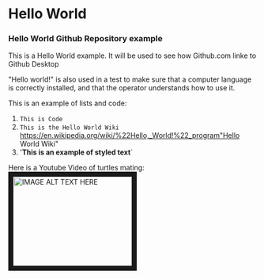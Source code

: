 # Hello World
### Hello World Github Repository example

This is a Hello World example. It will be used to see how Github.com linke to Github Desktop

"Hello world!" is also  used in a test to make sure that a computer language is correctly installed, and that the operator understands how to use it.

This is an example of lists and code:
1. `This is Code`
2. `This is the Hello World Wiki` https://en.wikipedia.org/wiki/%22Hello,_World!%22_program"Hello World Wiki"
3. '**This is an example of styled text**`

Here is a Youtube Video of turtles mating:
<a href="http://www.youtube.com/watch?feature=player_embedded&v=3eMevDIpZrA
" target="_blank"><img src="http://img.youtube.com/vi/3eMevDIpZrA/0.jpg" 
alt="IMAGE ALT TEXT HERE" width="240" height="180" border="10" /></a>
